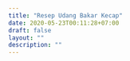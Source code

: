 ```yaml
---
title: "Resep Udang Bakar Kecap"
date: 2020-05-23T00:11:28+07:00
draft: false
layout: ""
description: ""
---
```


